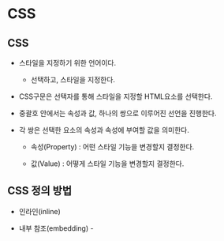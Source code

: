 # CSS

## CSS

- 스타일을 지정하기 위한 언어이다.
  
  - 선택하고, 스타일을 지정한다.

- CSS구문은 선택자를 통해 스타일을 지정할 HTML요소를 선택한다.

- 중괄호 안에서는 속성과 값, 하나의 쌍으로 이루어진 선언을 진행한다.

- 각 쌍은 선택한 요소의 속성과 속성에 부여할 값을 의미한다.
  
  - 속성(Property) : 어떤 스타일 기능을 변경할지 결정한다.
  
  - 값(Value) : 어떻게 스타일 기능을 변경할지 결정한다.

## CSS 정의 방법

- 인라인(inline)

- 내부 참조(embedding) - <style>

- 외부 참조(link file) - 분리된 CSS파일
  
  - 외부 참조가 가장 많이 쓰는 방식이다.

### CSS with 개발자 도구

- styles
  
  - 해당 요소에 선언된 모든 CSS이다.

- computed
  
  - 해당 요소에 최종 계산된 CSS이다.

## 선택자(Selector) 유형

- 기본 선택자
  
  - 전체 선택자, 요소 선택자
  
  - 클래스 선택자, 아이디 선택자, 속성 선택자

- 결합자(Combinators)
  
  - 자손 결합자, 자식 결합자
  
  - 일반 형제 결합자, 인접 형제 결합자

- 의사 클래스/요소(Pseudo Class)
  
  - 링크, 동적 의사 클래스
  
  - 구조적 의사 클래스, 기타 의사 클래스, 의사 엘리먼트, 속성 선택자

## CSS 선택자 정리

- 요소 선택자
  
  - HTML태그를 직접 선택한다.

- 클래스(class) 선택자
  
  - 마침표(.)문자로 시작하며, 해당 클래스가 적용된 항목을 선택한다.

- 아이디(id) 선택자
  
  - \# 문자로 시작하며, 해당 아이디가 적용된 항목을 선택한다.
  
  - 일반적으로 하나의 문서에 1번만 사용한다.

## CSS 적용 우선순위(cascading order)

- CSS 우선순위를 아래와 같이 그룹을 지어볼 수 있다.
  
  - 1. 중요도(Importance) - 사용시 주의
       
       - !important
  
  - 2. 우선 순위(Specificity)
       
       - 인라인 > id > class, 속성, pseudo-class > 요소, pseudo-element
         
         
  
  - 3. CSS 파일 로딩 순서

## CSS 상속

- CSS는 상속을 통해 부모 요소의 속성을 자식에게 상속한다.
  
  - 속성(Property) 중에는 상속이 되는 것과 되지 않는 것들이 있다.
  
  - 상속 되는 것 예시
    
    - ex. Text 관련 요소(font, color, text-align), opacity, visibility 등
  
  - 상속 되지 않는 것 예시
    
    - ex. Box model 관련 요소(width, height, margin, padding, border, box-sizing, display), position 관련 요소(position, top/right/bottom/left, z-index) 등
